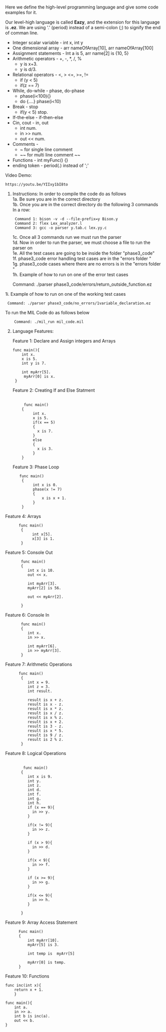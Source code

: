 # 
Here we define the high-level programming language and give some code examples for it. 

  Our level-high language is called **Eazy**, and the extension for this language is **.ez**. We are using '.' (period) instead of a semi-colon (;) to signify the end of comman line. 

  - Integer  scalar variable - int x, int y
  - One dimensional array - arr nameOfArray[10], arr nameOfArray[100]
  - Assignment statements - Int a is 5, arr name[2] is {10, 5}
  - Arithmetic operators - +, -, *, /, %
     - y is x+3.
     - y is d/3.
  - Relational operators - <, > <=, >=, !=
    - if (y < 5)
    - if(z == 7)
  - While, do-while - phase, do-phase
    - phase(i<100){}
    - do {....} phase(i<10)
  - Break - stop
    - if(y < 5) stop.
 - If-the-else - if-then-else
 - Cin, cout - in, out
    - int num.
    - in >> num.
    - out << num.
 - Comments - 
   - ~ for single line comment
   - ~~ for multi line comment ~~
  - Functions - int myFunc() {}
  - ending token - period(.) instead of ';'



Video Demo: <br />

    https://youtu.be/YIIxy1bI8to


1. Instructions: In order to compile the code do as follows <br />
1a. Be sure you are in the correct directory <br />
1b. Once you are in the correct directory do the following 3 commands In a row: <br />
  
        Command 1: bison -v -d --file-prefix=y Bison.y
        Command 2: flex Lex_analyzer.l
        Command 3: gcc -o parser y.tab.c lex.yy.c
        
    1c. Once all 3 commands run we must run the parser <br />
    1d. Now in order to run the parser, we must choose a file to run the parser on <br />
    1e. All the test cases are going to be inside the folder "phase3_code" <br />
    1f. phase3_code error handling test cases are in the "errors folder " <br />
    1g. phase3_code cases where there are no errors is in the "errors folder " <br />
    1h. Example of how to run on one of the error test cases <br />
  
      Command: ./parser phase3_code/errors/return_outside_function.ez 
      
  1i. Example of how to run on one of the working test cases <br />
     
     Command: ./parser phase3_code/no_errors/1variable_declaration.ez


To run the MIL Code do as follows below  <br />

        Command: ./mil_run mil_code.mil

2. Language Features:

   Feature 1: Declare and Assign integers and Arrays
   <br />

       func main(){
           int x.
           x is 5.
           int y is 7.

           int myArr[5].
            myArr[0] is x.
        }

   Feature 2: Creating If and Else Statment  
    <br />
    
            func main()
           {
                int x.
                x is 5.
                if(x == 5)
                {
                  x is 7.
                }
                else 
                {
                  x is 3.
                }
           }
   
   Feature 3: Phase Loop 
     <br />
    
          func main()
           {
                int x is 0.
                phase(x != 7)
                {
                    x is x + 1.
                }
           }
  
  Feature 4: Arrays 
     <br />
    
          func main()
           {
                int x[5].
                x[3] is 1.
           }
   
   Feature 5: Console Out 
    <br />
    
           func main()
           {
              int x is 10. 
              out << x. 
              
              int myArr[3].
              myArr[2] is 56.
              
              out << myArr[2].
             
           }
   Feature 6: Console In 
    <br />
    
           func main()
           {
              int x. 
              in >> x. 
              
              int myArr[6].
              in >> myArr[3]. 
           }
  
     
   Feature 7: Arithmetic Operations 
     <br />
    
          func main()
           {
              int x = 9.
              int z = 3. 
              int result.
              
              result is x + z.
              result is x - z.
              result is x * z. 
              result is x / z. 
              result is x % z.
              result is x + 2.
              result is 3 - z.
              result is x * 5. 
              result is 9 / z. 
              result is 2 % z. 
           }
        
          
   Feature 8: Logical Operations  
     <br />
    
            func main()
           {
              int x is 9.
              int y.
              int z.
              int d. 
              int f. 
              int g.
              int h.
              if (x == 9){
                in >> y.
              }
              
              if(x != 9){
                in >> z.
              }
              
              if (x > 9){
                in >> d.
              }
              
              if(x < 9){
                in >> f.
              }
              
              if (x >= 9){
                in >> g.
              }
              
              if(x <= 9){
                in >> h.
              }
              
           }
   
   Feature 9: Array Access Statement 
     <br />
    
          Func main()
          {
              int myArr[10].
              myArr[5] is 3.
              
              int temp is  myArr[5]
              
              myArr[0] is temp.
          }
      
      
      
   Feature 10: Functions
     <br />
    
    func inc(int x){
        return x + 1.
        }

    func main(){
        int a.
        in >> a.
        int b is inc(a).
        out << b.
    }
   

   
